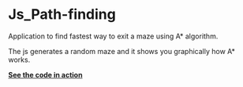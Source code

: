 # Js_Path-finding
Application to find fastest way to exit a maze using A* algorithm. 

The js generates a random maze and it shows you graphically how A* works.

**[See the code in action](https://jkutkut.github.io/Js_Path-finding/)**
